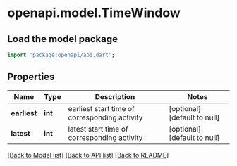 # openapi.model.TimeWindow

## Load the model package
```dart
import 'package:openapi/api.dart';
```

## Properties
Name | Type | Description | Notes
------------ | ------------- | ------------- | -------------
**earliest** | **int** | earliest start time of corresponding activity | [optional] [default to null]
**latest** | **int** | latest start time of corresponding activity | [optional] [default to null]

[[Back to Model list]](../README.md#documentation-for-models) [[Back to API list]](../README.md#documentation-for-api-endpoints) [[Back to README]](../README.md)


